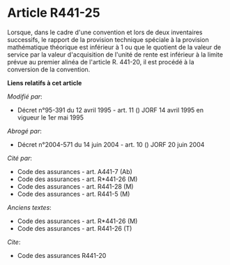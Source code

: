 # Article R441-25

Lorsque, dans le cadre d'une convention et lors de deux inventaires successifs, le rapport de la provision technique spéciale
à la provision mathématique théorique est inférieur à 1 ou que le quotient de la valeur de service par la valeur
d'acquisition de l'unité de rente est inférieur à la limite prévue au premier alinéa de l'article R. 441-20, il est procédé à
la conversion de la convention.

**Liens relatifs à cet article**

_Modifié par_:

  - Décret n°95-391 du 12 avril 1995 - art. 11 () JORF 14 avril 1995 en vigueur le 1er mai 1995

_Abrogé par_:

  - Décret n°2004-571 du 14 juin 2004 - art. 10 () JORF 20 juin 2004

_Cité par_:

  - Code des assurances - art. A441-7 (Ab)
  - Code des assurances - art. R*441-26 (M)
  - Code des assurances - art. R441-28 (M)
  - Code des assurances - art. R441-5 (M)

_Anciens textes_:

  - Code des assurances - art. R*441-26 (M)
  - Code des assurances - art. R441-26 (T)

_Cite_:

  - Code des assurances R441-20
